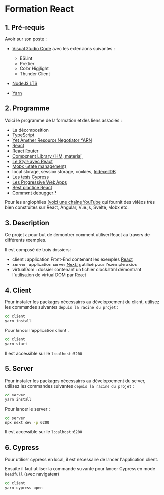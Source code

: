 # Formation React

## 1. Pré-requis

Avoir sur son poste :

- [Visual Studio Code](https://code.visualstudio.com) avec les extensions suivantes :

  - ESLint
  - Prettier
  - Color Higjlight
  - Thunder Client

- [NodeJS LTS](https://nodejs.org/en/download)
- [Yarn](https://classic.yarnpkg.com/lang/en/docs/install/#windows-stable)

## 2. Programme

Voici le programme de la formation et des liens associés :

- [La décomposition](https://2ality.com/2015/01/es6-destructuring.html)
- [TypeScript](https://www.typescriptlang.org)
- [Yet Another Resource Negotiator YARN](https://yarnpkg.com)
- [React](https://beta.reactjs.org)
- [React Router](https://reactrouter.com)
- [Component Library (IHM, material)](https://mui.com)
- [Le Style avec React](https://emotion.sh/docs/introduction)
- [Mobx (State management)](https://mobx.js.org/README.html)
- local storage, session storage, cookies, [IndexedDB](https://javascript.info/indexeddb)
- [Les tests Cypress](https://www.cypress.io)
- [Les Progressive Web Apps](https://create-react-app.dev/docs/making-a-progressive-web-app)
- [Best practice React](https://alexkondov.com/tao-of-react)
- [Comment debugger ?](https://developer.chrome.com/docs/devtools/console)

Pour les anglophiles ([voici une chaîne YouTube](https://www.youtube.com/watch?v=Dorf8i6lCuk) qui fournit des vidéos très bien construites sur React, Angular, Vue.js, Svelte, Mobx etc.

## 3. Description

Ce projet a pour but de démontrer comment utiliser React au travers de différents exemples.

Il est composé de trois dossiers:

- client : application Front-End contenant les exemples [React](https://beta.reactjs.org/learn)
- server : application server [Next.js](https://nextjs.org) utilisé pour l'exemple axios
- virtualDom : dossier contenant un fichier clock.html démontrant l'utilisation de virtual DOM par React

## 4. Client

Pour installer les packages nécessaires au développement du client, utilisez les commandes suivantes `depuis la racine du projet` :

```bash
cd client
yarn install
```

Pour lancer l'application client :

```bash
cd client
yarn start
```

Il est accessible sur le `localhost:5200`

## 5. Server

Pour installer les packages nécessaires au développement du server, utilisez les commandes suivantes `depuis la racine du projet` :

```bash
cd server
yarn install
```

Pour lancer le server :

```bash
cd server
npx next dev -p 6200
```

Il est accessible sur le `localhost:6200`

## 6. Cypress

Pour utiliser cypress en local, il est nécessaire de lancer l'application client.

Ensuite il faut utiliser la commande suivante pour lancer Cypress en mode `headfull` (avec navigateur)

```bash
cd client
yarn cypress open
```
